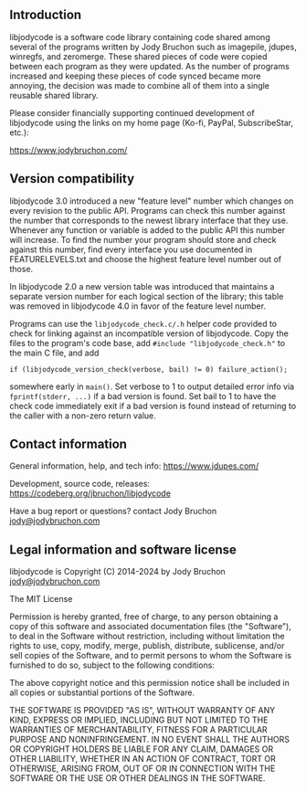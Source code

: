 Introduction
-------------------------------------------------------------------------------
libjodycode is a software code library containing code shared among several of
the programs written by Jody Bruchon such as imagepile, jdupes, winregfs, and
zeromerge. These shared pieces of code were copied between each program as
they were updated. As the number of programs increased and keeping these
pieces of code synced became more annoying, the decision was made to combine
all of them into a single reusable shared library.

Please consider financially supporting continued development of libjodycode
using the links on my home page (Ko-fi, PayPal, SubscribeStar, etc.):

https://www.jodybruchon.com/


Version compatibility
-------------------------------------------------------------------------------
libjodycode 3.0 introduced a new "feature level" number which changes on every
revision to the public API. Programs can check this number against the number
that corresponds to the newest library interface that they use. Whenever any
function or variable is added to the public API this number will increase.
To find the number your program should store and check against this number,
find every interface you use documented in FEATURELEVELS.txt and choose the
highest feature level number out of those.

In libjodycode 2.0 a new version table was introduced that maintains a separate
version number for each logical section of the library; this table was removed
in libjodycode 4.0 in favor of the feature level number.

Programs can use the `libjodycode_check.c/.h` helper code provided to check
for linking against an incompatible version of libjodycode. Copy the files to
the program's code base, add `#include "libjodycode_check.h"` to the main C
file, and add

`if (libjodycode_version_check(verbose, bail) != 0) failure_action();`


somewhere early in `main()`. Set verbose to 1 to output detailed error info
via `fprintf(stderr, ...)` if a bad version is found. Set bail to 1 to have
the check code immediately exit if a bad version is found instead of returning
to the caller with a non-zero return value.



Contact information
-------------------------------------------------------------------------------
General information, help, and tech info: https://www.jdupes.com/

Development, source code, releases: https://codeberg.org/jbruchon/libjodycode

Have a bug report or questions? contact Jody Bruchon <jody@jodybruchon.com>



Legal information and software license
-------------------------------------------------------------------------------
libjodycode is Copyright (C) 2014-2024 by Jody Bruchon <jody@jodybruchon.com>

The MIT License

Permission is hereby granted, free of charge, to any person obtaining a copy of
this software and associated documentation files (the "Software"), to deal in
the Software without restriction, including without limitation the rights to
use, copy, modify, merge, publish, distribute, sublicense, and/or sell copies
of the Software, and to permit persons to whom the Software is furnished to do
so, subject to the following conditions:

The above copyright notice and this permission notice shall be included in all
copies or substantial portions of the Software.

THE SOFTWARE IS PROVIDED "AS IS", WITHOUT WARRANTY OF ANY KIND, EXPRESS OR
IMPLIED, INCLUDING BUT NOT LIMITED TO THE WARRANTIES OF MERCHANTABILITY,
FITNESS FOR A PARTICULAR PURPOSE AND NONINFRINGEMENT.  IN NO EVENT SHALL THE
AUTHORS OR COPYRIGHT HOLDERS BE LIABLE FOR ANY CLAIM, DAMAGES OR OTHER
LIABILITY, WHETHER IN AN ACTION OF CONTRACT, TORT OR OTHERWISE, ARISING FROM,
OUT OF OR IN CONNECTION WITH THE SOFTWARE OR THE USE OR OTHER DEALINGS IN THE
SOFTWARE.

